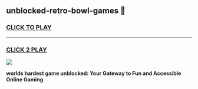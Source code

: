 
## unblocked-retro-bowl-games 👋
<h3>
<a href="https://premium.freeplayer.one?title=unblocked-retro-bowl-games&ref=14F">CLICK TO PLAY</a></h3>
<hr>

<h3>
<a href="https://premium.freeplayer.one?title=unblocked-retro-bowl-games&ref=14F">CLICK 2 PLAY</a>
  
</h3>

<a href="https://premium.freeplayer.one?title=unblocked-retro-bowl-games&ref=12F/"><img src="https://clearcache.store/games.png"></a>


**worlds hardest game unblocked: Your Gateway to Fun and Accessible Online Gaming**
